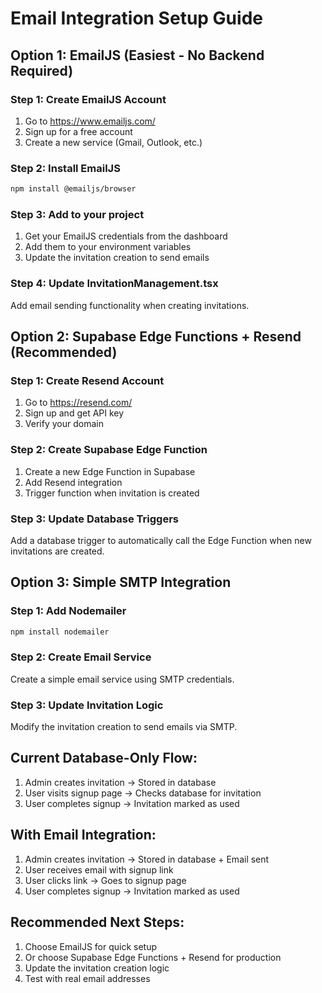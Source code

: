 # Email Integration Setup Guide

## Option 1: EmailJS (Easiest - No Backend Required)

### Step 1: Create EmailJS Account
1. Go to https://www.emailjs.com/
2. Sign up for a free account
3. Create a new service (Gmail, Outlook, etc.)

### Step 2: Install EmailJS
```bash
npm install @emailjs/browser
```

### Step 3: Add to your project
1. Get your EmailJS credentials from the dashboard
2. Add them to your environment variables
3. Update the invitation creation to send emails

### Step 4: Update InvitationManagement.tsx
Add email sending functionality when creating invitations.

## Option 2: Supabase Edge Functions + Resend (Recommended)

### Step 1: Create Resend Account
1. Go to https://resend.com/
2. Sign up and get API key
3. Verify your domain

### Step 2: Create Supabase Edge Function
1. Create a new Edge Function in Supabase
2. Add Resend integration
3. Trigger function when invitation is created

### Step 3: Update Database Triggers
Add a database trigger to automatically call the Edge Function when new invitations are created.

## Option 3: Simple SMTP Integration

### Step 1: Add Nodemailer
```bash
npm install nodemailer
```

### Step 2: Create Email Service
Create a simple email service using SMTP credentials.

### Step 3: Update Invitation Logic
Modify the invitation creation to send emails via SMTP.

## Current Database-Only Flow:
1. Admin creates invitation → Stored in database
2. User visits signup page → Checks database for invitation
3. User completes signup → Invitation marked as used

## With Email Integration:
1. Admin creates invitation → Stored in database + Email sent
2. User receives email with signup link
3. User clicks link → Goes to signup page
4. User completes signup → Invitation marked as used

## Recommended Next Steps:
1. Choose EmailJS for quick setup
2. Or choose Supabase Edge Functions + Resend for production
3. Update the invitation creation logic
4. Test with real email addresses

